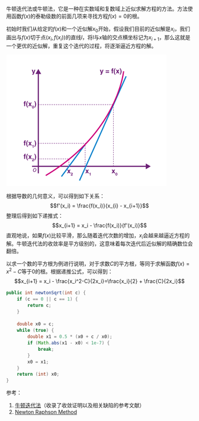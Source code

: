 
牛顿迭代法或牛顿法，它是一种在实数域和复数域上近似求解方程的方法。方法使用函数${\displaystyle f(x)}$的泰勒级数的前面几项来寻找方程${\displaystyle f(x)=0}$的根。

初始时我们从给定的$f(x)$和一个近似解$x_0$开始，假设我们目前的近似解是$x_i$，我们画出与$f(x)$切于点$(x_i,f(x_i))$的直线$l$，将$l$与$x$轴的交点横坐标记为$x_{i+1}$，那么这就是一个更优的近似解，重复这个迭代的过程，将逐渐逼近方程的解。 

![](assets/*LeetCode练习题：数学与位运算（草稿）/newton-method.png)

根据导数的几何意义，可以得到如下关系：
$$f'(x_i) = \frac{f(x_i)}{x_{i} - x_{i+1}}$$
整理后得到如下递推式：
$$x_{i+1} = x_i - \frac{f(x_i)}{f'(x_i)}$$
直观地说，如果$f(x)$比较平滑，那么随着迭代次数的增加，$x_i$会越来越逼近方程的解。牛顿迭代法的收敛率是平方级别的，这意味着每次迭代后近似解的精确数位会翻倍。

以求一个数的平方根为例进行说明，对于求数$C$的平方根，等同于求解函数$f(x)=x^2-C$等于0的根。根据递推公式，可以得到：
$$x_{i+1} = x_i - \frac{x_i^2-C}{2x_i}=\frac{x_i}{2} + \frac{C}{2x_i}$$

```java
public int newtonSqrt(int c) {
    if (c == 0 || c == 1) {
        return c;
    }

    double x0 = c;
    while (true) {
        double x1 = 0.5 * (x0 + c / x0);
        if (Math.abs(x1 - x0) < 1e-7) {
            break;
        }
        x0 = x1;
    }
    return (int) x0;
}
```

参考：
1. [牛顿迭代法](https://oi-wiki.org/math/numerical/newton/)（收录了收敛证明以及相关缺陷的参考文献）
2. [Newton Raphson Method](https://byjus.com/maths/newton-raphson-method/)
